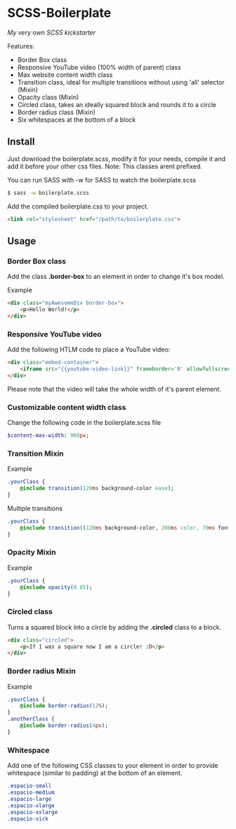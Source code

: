 SCSS-Boilerplate
================

_My very own SCSS kickstarter_

Features:
- Border Box class
- Responsive YouTube video (100% width of parent) class
- Max website content width class
- Transition class, ideal for multiple transitions without using 'all' selector (Mixin)
- Opacity class (Mixin)
- Circled class, takes an ideally squared block and rounds it to a circle
- Border radius class (Mixin)
- Six whitespaces at the bottom of a block




## Install

Just download the boilerplate.scss, modify it for your needs, compile it and add it before your other css files.
Note: This classes arent prefixed.

You can run SASS with -w for SASS to watch the boilerplate.scss

```bat
$ sass -w boilerplate.scss
```


Add the compiled boilerplate.css to your project.
```html
<link rel="stylesheet" href="/path/to/boilerplate.css">
```







## Usage


### Border Box class

Add the class **.border-box** to an element in order to change it's box model.

Example

```html
<div class="myAwesomeDiv border-box">
	<p>Hello World!</p>
</div>
```




### Responsive YouTube video

Add the following HTLM code to place a YouTube video:
```html
<div class="embed-container">
	<iframe src="{{youtube-video-link}}" frameborder='0' allowfullscreen></iframe>
</div>
```

Please note that the video will take the whole width of it's parent element.




### Customizable content width class

Change the following code in the boilerplate.scss file
```sass
$content-max-width: 960px;
```




### Transition Mixin

Example

```sass
.yourClass {
	@include transition(120ms background-color ease);
}
```

Multiple transitions

```sass
.yourClass {
	@include transition((120ms background-color, 200ms color, 70ms font-size) ease);
}
```




### Opacity Mixin

Example
```sass
.yourClass {
	@include opacity(0.85);
}
```




### Circled class

Turns a squared block into a circle by adding the **.circled** class to a block.

```html
<div class="circled">
	<p>If I was a square now I am a circle! :D</p>
</div>
```




### Border radius Mixin

Example

```sass
.yourClass {
	@include border-radius(12%);
}
.anotherClass {
	@include border-radius(4px);
}
```





### Whitespace

Add one of the following CSS classes to your element in order to provide whitespace (similar to padding) at the bottom of an element.

```css
.espacio-small
.espacio-medium
.espacio-large
.espacio-xlarge
.espacio-xxlarge
.espacio-sick
```

